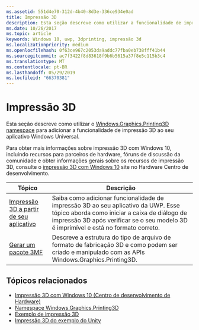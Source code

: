 ```yaml
---
ms.assetid: 551d4e70-312d-4b40-8d3e-336ce934e0ad
title: Impressão 3D
description: Esta seção descreve como utilizar a funcionalidade de impressão 3D em seu aplicativo Universal do Windows.
ms.date: 10/26/2017
ms.topic: article
keywords: Windows 10, uwp, 3dprinting, impressão 3d
ms.localizationpriority: medium
ms.openlocfilehash: 0f63ce967c2053da9addc77fba0eb738fff41b44
ms.sourcegitcommit: ac7f3422f8d83618f9b6b5615a37f8e5c115b3c4
ms.translationtype: MT
ms.contentlocale: pt-BR
ms.lasthandoff: 05/29/2019
ms.locfileid: "66370381"
---
```

# <a name="3d-printing"></a>Impressão 3D


Esta seção descreve como utilizar o [Windows.Graphics.Printing3D namespace](https://docs.microsoft.com/uwp/api/windows.graphics.printing3d) para adicionar a funcionalidade de impressão 3D ao seu aplicativo Windows Universal.  

Para obter mais informações sobre impressão 3D com Windows 10, incluindo recursos para parceiros de hardware, fóruns de discussão da comunidade e obter informações gerais sobre os recursos de impressão 3D, consulte o [impressão 3D com Windows 10](https://developer.microsoft.com/windows/hardware/3d-print-support-windows-10) site no Hardware Centro de desenvolvimento.

| Tópico | Descrição |
|-------|-------------|
| [Impressão 3D a partir de seu aplicativo](3d-print-from-app.md) | Saiba como adicionar funcionalidade de impressão 3D ao seu aplicativo da UWP. Esse tópico aborda como iniciar a caixa de diálogo de impressão 3D após verificar se o seu modelo 3D é imprimível e está no formato correto. |
| [Gerar um pacote 3MF](generate-3mf.md) | Descreve a estrutura do tipo de arquivo de formato de fabricação 3D e como podem ser criado e manipulado com as APIs Windows.Graphics.Printing3D. |

## <a name="related-topics"></a>Tópicos relacionados

* [Impressão 3D com Windows 10 (Centro de desenvolvimento de Hardware)](https://developer.microsoft.com/windows/hardware/3d-print-support-windows-10)
* [Namespace Windows.Graphics.Printing3D](https://docs.microsoft.com/uwp/api/windows.graphics.printing3d)
* [Exemplo de impressão 3D](https://github.com/Microsoft/Windows-universal-samples/tree/master/Samples/3DPrinting)
* [Impressão 3D do exemplo do Unity](https://github.com/Microsoft/Windows-universal-samples/tree/master/Samples/3DPrintingFromUnity)

 
